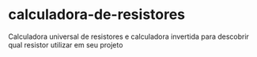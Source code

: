 # calculadora-de-resistores
Calculadora universal de resistores e calculadora invertida para descobrir qual resistor utilizar em seu projeto
